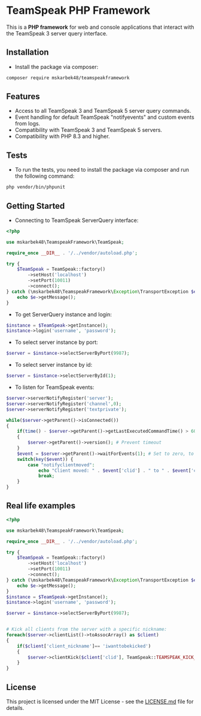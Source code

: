 
# TeamSpeak PHP Framework

This is a **PHP framework** for web and console applications that interact with the TeamSpeak 3 server query interface.

## Installation
* Install the package via composer:
```bash
composer require mskarbek48/teamspeakframework
```
## Features
* Access to all TeamSpeak 3 and TeamSpeak 5 server query commands.
* Event handling for default TeamSpeak "notifyevents" and custom events from logs.
* Compatibility with TeamSpeak 3 and TeamSpeak 5 servers.
* Compatibility with PHP 8.3 and higher.

## Tests
* To run the tests, you need to install the package via composer and run the following command:
```bash
php vendor/bin/phpunit
```
## Getting Started
* Connecting to TeamSpeak ServerQuery interface:
```php
<?php

use mskarbek48\TeamspeakFramework\TeamSpeak;

require_once __DIR__ . '/../vendor/autoload.php';

try {
    $TeamSpeak = TeamSpeak::factory()
        ->setHost('localhost')
        ->setPort(10011)
        ->connect();
} catch (\mskarbek48\TeamspeakFramework\Exception\TransportException $e) {
    echo $e->getMessage();
}
```
* To get ServerQuery instance and login:
```php
$instance = $TeamSpeak->getInstance();
$instance->login('username', 'password');
```
* To select server instance by port:
```php
$server = $instance->selectServerByPort(9987);
```
* To select server instance by id:
```php
$server = $instance->selectServerById(1);
```
* To listen for TeamSpeak events:
```php
$server->serverNotifyRegister('server');
$server->serverNotifyRegister('channel',0);
$server->serverNotifyRegister('textprivate');

while($server->getParent()->isConnected())
{
    if(time() - $server->getParent()->getLastExecutedCommandTime() > 60)
    {
        $server->getParent()->version(); # Prevent timeout
    }
    $event = $server->getParent()->waitForEvents(1); # Set to zero, to disable blocking
    switch(key($event)) {
        case "notifyclientmoved":
            echo "Client moved: " . $event['clid'] . " to " . $event['ctid'] . PHP_EOL;
            break;
    }
}
```
## Real life examples

```php
<?php

use mskarbek48\TeamspeakFramework\TeamSpeak;

require_once __DIR__ . '/../vendor/autoload.php';

try {
    $TeamSpeak = TeamSpeak::factory()
        ->setHost('localhost')
        ->setPort(10011)
        ->connect();
} catch (\mskarbek48\TeamspeakFramework\Exception\TransportException $e) {
    echo $e->getMessage();
}
$instance = $TeamSpeak->getInstance();
$instance->login('username', 'password');

$server = $instance->selectServerByPort(9987);


# Kick all clients from the server with a specific nickname:
foreach($server->clientList()->toAssocArray() as $client)
{
    if($client['client_nickname']== 'iwanttobekicked')
    {
        $server->clientKick($client['clid'], TeamSpeak::TEAMSPEAK_KICK_SERVER, 'Bye bye!');
    }
}
```


## License
This project is licensed under the MIT License - see the [LICENSE.md](LICENSE.md) file for details.
